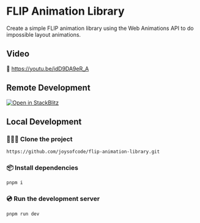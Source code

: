 # FLIP Animation Library

Create a simple FLIP animation library using the Web Animations API to do impossible layout animations.

## Video

🍿 https://youtu.be/idD9DA9eR_A

## Remote Development

[![Open in StackBlitz](https://developer.stackblitz.com/img/open_in_stackblitz.svg)](https://stackblitz.com/github/joysofcode/flip-animation-library)

## Local Development

### 🧑‍🤝‍🧑 Clone the project

```sh
https://github.com/joysofcode/flip-animation-library.git
```

### 📦️ Install dependencies

```sh
pnpm i
```

### 💿️ Run the development server

```sh
pnpm run dev
```
